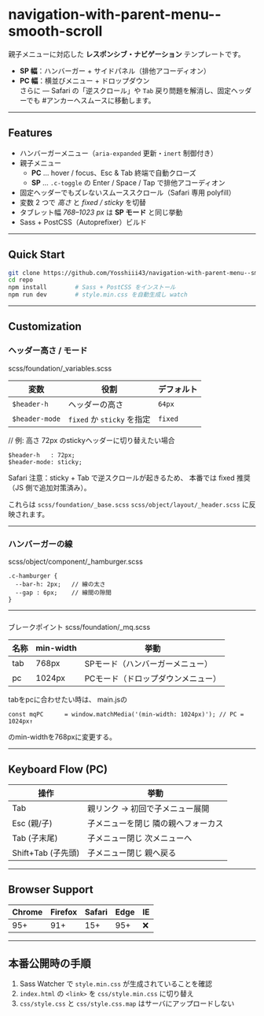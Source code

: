 # navigation-with-parent-menu--smooth-scroll

親子メニューに対応した **レスポンシブ・ナビゲーション** テンプレートです。  
- **SP 幅**：ハンバーガー + サイドパネル（排他アコーディオン）  
- **PC 幅**：横並びメニュー + ドロップダウン  
さらに ― Safari の「逆スクロール」や `Tab` 戻り問題を解消し、固定ヘッダーでも #アンカーへスムースに移動します。

---

## Features
- ハンバーガーメニュー（`aria-expanded` 更新・`inert` 制御付き）
- 親子メニュー  
  - **PC** … hover / focus、Esc & Tab 終端で自動クローズ  
  - **SP** … `.c-toggle` の Enter / Space / Tap で排他アコーディオン
- 固定ヘッダーでもズレないスムーススクロール（Safari 専用 polyfill）
- 変数 2 つで *高さ* と *fixed / sticky* を切替
- タブレット幅 *768–1023 px* は **SP モード** と同じ挙動
- Sass + PostCSS（Autoprefixer）ビルド

---

## Quick Start

```bash
git clone https://github.com/Yosshiii43/navigation-with-parent-menu--smooth-scroll
cd repo
npm install        # Sass + PostCSS をインストール
npm run dev        # style.min.css を自動生成し watch
```

---

## Customization

### ヘッダー高さ / モード

scss/foundation/_variables.scss

| 変数            | 役割                      | デフォルト  |
|----------------|---------------------------|-----------|
| `$header-h`    | ヘッダーの高さ              | `64px`    |
| `$header-mode` | `fixed` か `sticky` を指定 | `fixed `  |

// 例: 高さ 72px のstickyヘッダーに切り替えたい場合

```
$header-h   : 72px;
$header-mode: sticky;
```

Safari 注意：sticky + Tab で逆スクロールが起きるため、
本番では fixed 推奨（JS 側で追加対策済み）。

これらは
`scss/foundation/_base.scss`
`scss/object/layout/_header.scss`
に反映されます。

---

### ハンバーガーの線

scss/object/component/_hamburger.scss

```
.c-hamburger {
  --bar-h: 2px;   // 線の太さ
  --gap : 6px;    // 線間の隙間
}
```

---

###
ブレークポイント
scss/foundation/_mq.scss

| 名称     | min-width  | 挙動                        |
|---------|------------|-----------------------------|
| tab     | 768px      | SPモード（ハンバーガーメニュー） |
| pc      | 1024px     | PCモード（ドロップダウンメニュー）|

tabをpcに合わせたい時は、
main.jsの
```
const mqPC      = window.matchMedia('(min-width: 1024px)'); // PC = 1024px↑
```
のmin-widthを768pxに変更する。

---

## Keyboard Flow (PC)

| 操作             | 挙動                          |
|-----------------|-------------------------------|
|Tab              | 親リンク → 初回で子メニュー展開    |
|Esc (親/子)       | 子メニューを閉じ 隣の親へフォーカス |
|Tab (子末尾)      | 子メニュー閉じ 次メニューへ        |
|Shift+Tab (子先頭)| 子メニュー閉じ 親へ戻る           |

---

## Browser Support

| Chrome | Firefox | Safari | Edge | IE  |
|--------|---------|--------|------|---- |
| 95+    | 91+     | 15+    | 95+  | ❌  |

---
## 本番公開時の手順

1. Sass Watcher で `style.min.css` が生成されていることを確認  
2. `index.html` の `<link>` を `css/style.min.css` に切り替え  
3. `css/style.css` と `css/style.css.map` はサーバにアップロードしない

